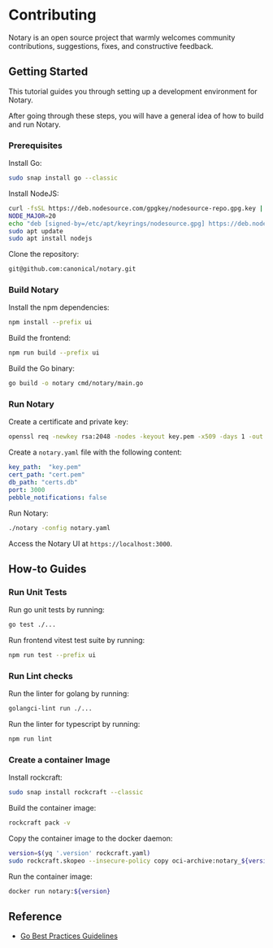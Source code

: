 # Contributing

Notary is an open source project that warmly welcomes community contributions, suggestions, fixes, and constructive feedback.

## Getting Started

This tutorial guides you through setting up a development environment for Notary.

After going through these steps, you will have a general idea of how to build and run Notary.

### Prerequisites

Install Go:
```bash
sudo snap install go --classic
```

Install NodeJS:
```bash
curl -fsSL https://deb.nodesource.com/gpgkey/nodesource-repo.gpg.key | sudo gpg --dearmor -o /etc/apt/keyrings/nodesource.gpg
NODE_MAJOR=20
echo "deb [signed-by=/etc/apt/keyrings/nodesource.gpg] https://deb.nodesource.com/node_$NODE_MAJOR.x nodistro main" | sudo tee /etc/apt/sources.list.d/nodesource.list
sudo apt update
sudo apt install nodejs
```

Clone the repository:

```bash
git@github.com:canonical/notary.git
```

### Build Notary

Install the npm dependencies:

```bash
npm install --prefix ui 
```

Build the frontend:

```bash
npm run build --prefix ui
```

Build the Go binary:

```bash
go build -o notary cmd/notary/main.go
```

### Run Notary

Create a certificate and private key:

```bash
openssl req -newkey rsa:2048 -nodes -keyout key.pem -x509 -days 1 -out cert.pem -subj "/CN=example.com"
```

Create a `notary.yaml` file with the following content:

```yaml
key_path:  "key.pem"
cert_path: "cert.pem"
db_path: "certs.db"
port: 3000
pebble_notifications: false
```

Run Notary:

```bash
./notary -config notary.yaml
```

Access the Notary UI at `https://localhost:3000`.

## How-to Guides

### Run Unit Tests

Run go unit tests by running:
```bash
go test ./...
```

Run frontend vitest test suite by running:
```bash
npm run test --prefix ui
```

### Run Lint checks

Run the linter for golang by running:
```bash
golangci-lint run ./...
```

Run the linter for typescript by running:
```bash
npm run lint
```

### Create a container Image

Install rockcraft:
```bash
sudo snap install rockcraft --classic
```

Build the container image:

```bash
rockcraft pack -v
```

Copy the container image to the docker daemon:
```bash
version=$(yq '.version' rockcraft.yaml)
sudo rockcraft.skopeo --insecure-policy copy oci-archive:notary_${version}_amd64.rock docker-daemon:notary:${version}
```

Run the container image:

```bash
docker run notary:${version}
```

## Reference

- [Go Best Practices Guidelines](https://docs.google.com/document/d/1IbFXyeXYlfQ5GUEEScGS7pP335Cei-5cFBdAoR973pQ/edit?tab=t.0)
